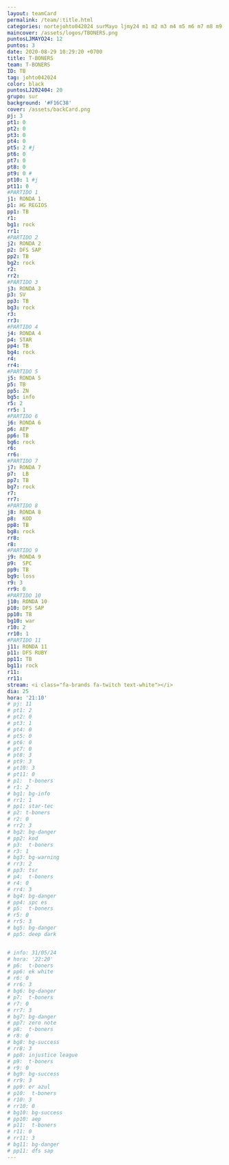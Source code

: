```yaml
---
layout: teamCard
permalink: /team/:title.html
categories: nortejohto042024 surMayo ljmy24 m1 m2 m3 m4 m5 m6 m7 m8 m9 m10 m11 LJ06
maincover: /assets/logos/TBONERS.png
puntosLJMAYO24: 12
puntos: 3
date: 2020-08-29 10:29:20 +0700
title: T-BONERS
team: T-BONERS
ID: TB
tag: johto042024
color: black
puntosLJ202404: 20
grupo: sur
background: '#F16C38'
cover: /assets/backCard.png
pj: 3
pt1: 0
pt2: 0
pt3: 0
pt4: 0
pt5: 2 #j
pt6: 0
pt7: 0
pt8: 0
pt9: 0 #
pt10: 1 #j
pt11: 0
#PARTIDO 1
j1: RONDA 1
p1: HG REGIOS
pp1: TB
r1: 
bg1: rock
rr1: 
#PARTIDO 2
j2: RONDA 2
p2: DFS SAP
pp2: TB
bg2: rock
r2: 
rr2: 
#PARTIDO 3
j3: RONDA 3
p3: SV
pp3: TB
bg3: rock
r3: 
rr3:
#PARTIDO 4
j4: RONDA 4
p4: STAR
pp4: TB
bg4: rock
r4: 
rr4:
#PARTIDO 5
j5: RONDA 5
p5: TB
pp5: ZN
bg5: info
r5: 2
rr5: 1
#PARTIDO 6
j6: RONDA 6
p6: AEP
pp6: TB
bg6: rock
r6: 
rr6: 
#PARTIDO 7
j7: RONDA 7
p7:  LB
pp7: TB
bg7: rock
r7: 
rr7: 
#PARTIDO 8
j8: RONDA 8
p8:  KOD
pp8: TB    
bg8: rock
rr8: 
r8: 
#PARTIDO 9
j9: RONDA 9
p9:  SPC
pp9: TB
bg9: loss
r9: 3
rr9: 0 
#PARTIDO 10
j10: RONDA 10
p10: DFS SAP
pp10: TB
bg10: war
r10: 2
rr10: 1
#PARTIDO 11
j11: RONDA 11
p11: DFS RUBY
pp11: TB
bg11: rock
r11: 
rr11:
stream: <i class="fa-brands fa-twitch text-white"></i>
dia: 25
hora: '21:10'
# pj: 11
# pt1: 2
# pt2: 0
# pt3: 1
# pt4: 0
# pt5: 0
# pt6: 0
# pt7: 0
# pt8: 3
# pt9: 3
# pt10: 3
# pt11: 0
# p1:  t-boners
# r1: 2
# bg1: bg-info
# rr1: 1
# pp1: star-tec
# p2: t-boners
# r2: 0
# rr2: 3
# bg2: bg-danger
# pp2: kod
# p3:  t-boners
# r3: 1
# bg3: bg-warning
# rr3: 2
# pp3: tsr
# p4:  t-boners
# r4: 0
# rr4: 3
# bg4: bg-danger
# pp4: spc es
# p5:  t-boners
# r5: 0
# rr5: 3
# bg5: bg-danger
# pp5: deep dark


# info: 31/05/24
# hora: '22:20'
# p6:  t-boners
# pp6: ek white
# r6: 0
# rr6: 3
# bg6: bg-danger
# p7:  t-boners
# r7: 0
# rr7: 3
# bg7: bg-danger
# pp7: zero note
# p8:  t-boners
# r8: 0
# bg8: bg-success
# rr8: 3
# pp8: injustice league
# p9:  t-boners
# r9: 0
# bg9: bg-success
# rr9: 3
# pp9: er azul
# p10:  t-boners
# r10: 3
# rr10: 0
# bg10: bg-success
# pp10: aep
# p11:  t-boners
# r11: 0
# rr11: 3
# bg11: bg-danger
# pp11: dfs sap
---
```



